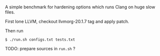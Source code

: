 A simple benchmark for hardening options which runs Clang on huge slow files.

First lone LLVM, checkout llvmorg-20.1.7 tag and apply patch.

Then run
```
$ ./run.sh configs.txt tests.txt
```

TODO: prepare sources in `run.sh` ?
